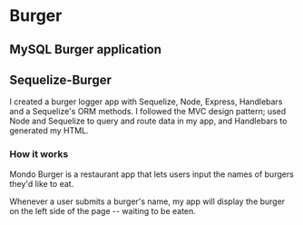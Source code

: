 # Burger
## MySQL Burger application

## Sequelize-Burger
I created a burger logger app with Sequelize, Node, Express, Handlebars and a Sequelize's ORM methods. I followed the MVC design pattern; used Node and Sequelize to query and route data in my app, and Handlebars to generated my HTML.

### How it works
Mondo Burger is a restaurant app that lets users input the names of burgers they'd like to eat.

Whenever a user submits a burger's name, my app will display the burger on the left side of the page -- waiting to be eaten.

